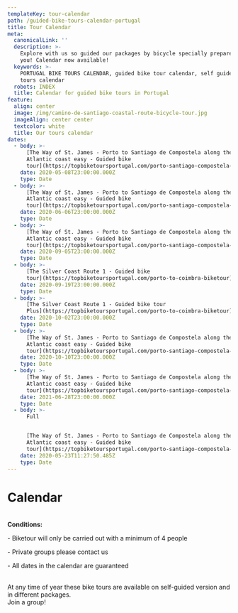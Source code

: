 ```yaml
---
templateKey: tour-calendar
path: /guided-bike-tours-calendar-portugal
title: Tour Calendar
meta:
  canonicalLink: ''
  description: >-
    Explore with us so guided our packages by bicycle specially prepared for
    you! Calendar now available!
  keywords: >-
    PORTUGAL BIKE TOURS CALENDAR, guided bike tour calendar, self guide bike
    tours calendar
  robots: INDEX
  title: Calendar for guided bike tours in Portugal
feature:
  align: center
  image: /img/camino-de-santiago-coastal-route-bicycle-tour.jpg
  imageAlign: center center
  textcolor: white
  title: Our tours calendar
dates:
  - body: >-
      [The Way of St. James - Porto to Santiago de Compostela along the 
      Atlantic coast easy - Guided bike
      tour](https://topbiketoursportugal.com/porto-santiago-compostela-bike-tour)
    date: 2020-05-08T23:00:00.000Z
    type: Date
  - body: >-
      [The Way of St. James - Porto to Santiago de Compostela along the 
      Atlantic coast easy - Guided bike
      tour](https://topbiketoursportugal.com/porto-santiago-compostela-bike-tour)
    date: 2020-06-06T23:00:00.000Z
    type: Date
  - body: >-
      [The Way of St. James - Porto to Santiago de Compostela along the 
      Atlantic coast easy - Guided bike
      tour](https://topbiketoursportugal.com/porto-santiago-compostela-bike-tour)
    date: 2020-09-05T23:00:00.000Z
    type: Date
  - body: >-
      [The Silver Coast Route 1 - Guided bike
      tour](https://topbiketoursportugal.com/porto-to-coimbra-biketour)
    date: 2020-09-19T23:00:00.000Z
    type: Date
  - body: >-
      [The Silver Coast Route 1 - Guided bike tour
      Plus](https://topbiketoursportugal.com/porto-to-coimbra-biketour)
    date: 2020-10-02T23:00:00.000Z
    type: Date
  - body: >-
      [The Way of St. James - Porto to Santiago de Compostela along the 
      Atlantic coast easy - Guided bike
      tour](https://topbiketoursportugal.com/porto-santiago-compostela-bike-tour)
    date: 2020-10-10T23:00:00.000Z
    type: Date
  - body: >-
      [The Way of St. James - Porto to Santiago de Compostela along the 
      Atlantic coast easy - Guided bike
      tour](https://topbiketoursportugal.com/porto-santiago-compostela-bike-tour)
    date: 2021-06-28T23:00:00.000Z
    type: Date
  - body: >-
      Full


      [The Way of St. James - Porto to Santiago de Compostela along the 
      Atlantic coast easy - Guided bike
      tour](https://topbiketoursportugal.com/porto-santiago-compostela-bike-tour)
    date: 2020-05-23T11:27:50.485Z
    type: Date
---
```

# Calendar

\
**Conditions:**

\- Biketour will only be carried out with a minimum of 4 people

\- Private groups please contact us

\- All dates in the calendar are guaranteed

\
At any time of year these bike tours are available on self-guided version and in different packages.
\
Join a group!
